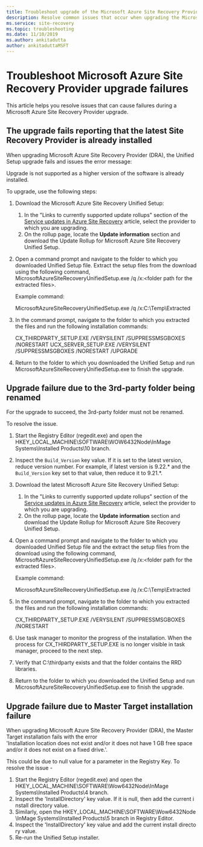 ```yaml
---
title: Troubleshoot upgrade of the Microsoft Azure Site Recovery Provider 
description: Resolve common issues that occur when upgrading the Microsoft Azure Site Recovery provider.
ms.service: site-recovery
ms.topic: troubleshooting
ms.date: 11/10/2019
ms.author: ankitadutta
author: ankitaduttaMSFT
---
```


# Troubleshoot Microsoft Azure Site Recovery Provider upgrade failures

This article helps you resolve issues that can cause failures during a Microsoft Azure Site Recovery Provider upgrade.

## The upgrade fails reporting that the latest Site Recovery Provider is already installed

When upgrading Microsoft Azure Site Recovery Provider (DRA), the Unified Setup upgrade fails and issues the error message:

Upgrade is not supported as a higher version of the software is already installed.

To upgrade, use the following steps:

1. Download the Microsoft Azure Site Recovery Unified Setup:
   1. In the "Links to currently supported update rollups" section of the [Service updates in Azure Site Recovery](service-updates-how-to.md#links-to-currently-supported-update-rollups) article, select the provider to which you are upgrading.
   2. On the rollup page, locate the **Update information** section and download the Update Rollup for Microsoft Azure Site Recovery Unified Setup.

2. Open a command prompt and navigate to the folder to which you downloaded Unified Setup file. Extract the setup files from the download using the following command, MicrosoftAzureSiteRecoveryUnifiedSetup.exe /q /x:&lt;folder path for the extracted files&gt;.
	
	Example command:

	MicrosoftAzureSiteRecoveryUnifiedSetup.exe /q /x:C:\Temp\Extracted

3. In the command prompt, navigate to the folder to which you extracted the files and run the following installation commands:
   
	CX_THIRDPARTY_SETUP.EXE /VERYSILENT /SUPPRESSMSGBOXES /NORESTART
	UCX_SERVER_SETUP.EXE /VERYSILENT /SUPPRESSMSGBOXES /NORESTART /UPGRADE

1. Return to the folder to which you downloaded the Unified Setup and run MicrosoftAzureSiteRecoveryUnifiedSetup.exe to finish the upgrade. 

## Upgrade failure due to the 3rd-party folder being renamed

For the upgrade to succeed, the 3rd-party folder must not be renamed.

To resolve the issue.

1. Start the Registry Editor (regedit.exe) and open the HKEY_LOCAL_MACHINE\SOFTWARE\WOW6432Node\InMage Systems\Installed Products\10 branch.
1. Inspect the `Build_Version` key value. If it is set to the latest version, reduce version number. For example, if latest version is 9.22.\* and the `Build_Version` key set to that value, then reduce it to 9.21.\*.
1. Download the latest Microsoft Azure Site Recovery Unified Setup:
   1. In the "Links to currently supported update rollups" section of the [Service updates in Azure Site Recovery](service-updates-how-to.md#links-to-currently-supported-update-rollups) article, select the provider to which you are upgrading.
   2. On the rollup page, locate the **Update information** section and download the Update Rollup for Microsoft Azure Site Recovery Unified Setup.
1. Open a command prompt and navigate to the folder to which you downloaded Unified Setup file and the extract the setup files from the download using the following command, MicrosoftAzureSiteRecoveryUnifiedSetup.exe /q /x:&lt;folder path for the extracted files&gt;.

	Example command:

	MicrosoftAzureSiteRecoveryUnifiedSetup.exe /q /x:C:\Temp\Extracted

1. In the command prompt, navigate to the folder to which you extracted the files and run the following installation commands:
   
	CX_THIRDPARTY_SETUP.EXE /VERYSILENT /SUPPRESSMSGBOXES /NORESTART

1. Use task manager to monitor the progress of the installation. When the process for CX_THIRDPARTY_SETUP.EXE is no longer visible in task manager, proceed to the next step.
1. Verify that C:\thirdparty exists and that the folder contains the RRD libraries.
1. Return to the folder to which you downloaded the Unified Setup and run MicrosoftAzureSiteRecoveryUnifiedSetup.exe to finish the upgrade.

## Upgrade failure due to Master Target installation failure

When upgrading Microsoft Azure Site Recovery Provider (DRA), the Master Target installation fails with the error 'Installation location does not exist and/or it does not have 1 GB free space and/or it does not exist on a fixed drive.'.

This could be due to null value for a parameter in the Registry Key. To resolve the issue -

1. Start the Registry Editor (regedit.exe) and open the HKEY_LOCAL_MACHINE\SOFTWARE\Wow6432Node\InMage Systems\Installed Products\4 branch.
1. Inspect the 'InstallDirectory' key value. If it is null, then add the current install directory value.
1. Similarly, open the HKEY_LOCAL_MACHINE\SOFTWARE\Wow6432Node\InMage Systems\Installed Products\5 branch in Registry Editor.
1. Inspect the 'InstallDirectory' key value and add the current install directory value.
1. Re-run the Unified Setup installer.
